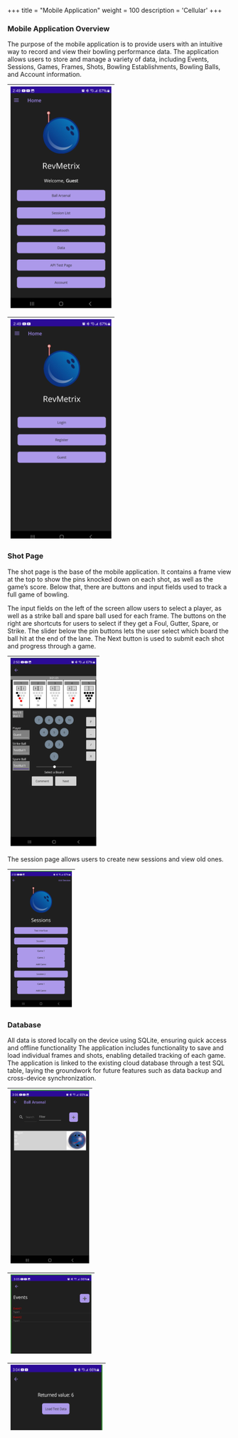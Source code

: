 +++
title = "Mobile Application"
weight = 100
description = 'Cellular'
+++


### Mobile Application Overview

The purpose of the mobile application is to provide users with an intuitive way to record and view their bowling performance data.
The application allows users to store and manage a variety of data, including Events, Sessions, Games, Frames, Shots, Bowling Establishments, Bowling Balls, and Account information.

| ![Backend Arch](1.png?width=40vw&lightbox=false) | 
|:--:|

| ![Backend Arch](2.png?width=40vw&lightbox=false) | 
|:--:|

### Shot Page

The shot page is the base of the mobile application. It contains a frame view at the top to show the pins knocked down on each shot, as well as the game’s score. Below that, there are buttons and input fields used to track a full game of bowling.

The input fields on the left of the screen allow users to select a player, as well as a strike ball and spare ball used for each frame.
The buttons on the right are shortcuts for users to select if they get a Foul, Gutter, Spare, or Strike.
The slider below the pin buttons lets the user select which board the ball hit at the end of the lane.
The Next button is used to submit each shot and progress through a game.

| ![Backend Arch](3.png?width=40vw&lightbox=false) | 
|:--:|

The session page allows users to create new sessions and view old ones.

| ![Backend Arch](4.png?width=40vw&lightbox=false) | 
|:--:|

### Database
All data is stored locally on the device using SQLite, ensuring quick access and offline functionality
The application includes functionality to save and load individual frames and shots, enabling detailed tracking of each game.
The application is linked to the existing cloud database through a test SQL table, laying the groundwork for future features such as data backup and cross-device synchronization.

| ![Backend Arch](5.png?width=40vw&lightbox=false) | 
|:--:|

| ![Backend Arch](6.png?width=40vw&lightbox=false) | 
|:--:|

| ![Backend Arch](7.png?width=40vw&lightbox=false) | 
|:--:|
